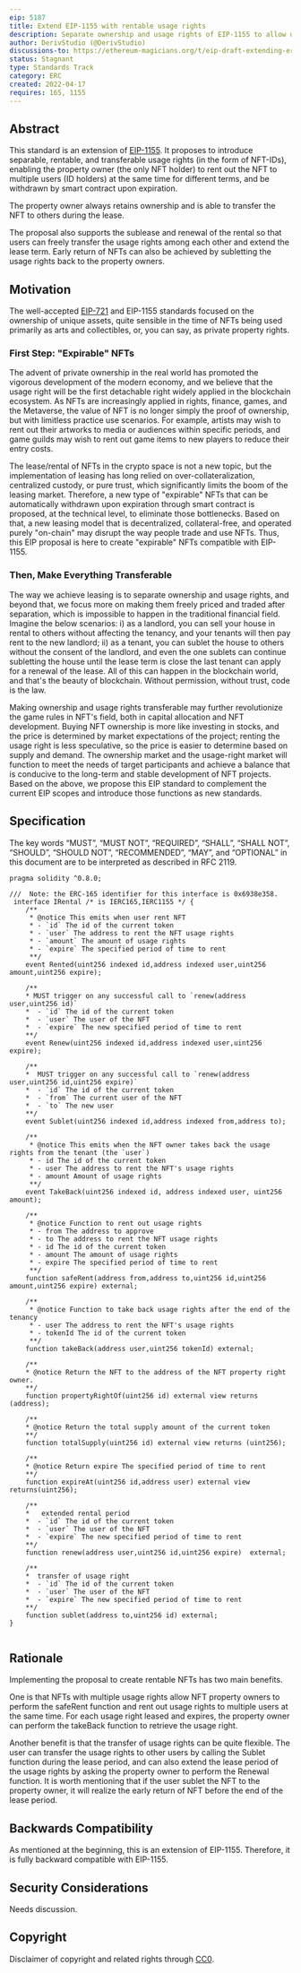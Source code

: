 ```yaml
---
eip: 5187
title: Extend EIP-1155 with rentable usage rights
description: Separate ownership and usage rights of EIP-1155 to allow users to use NFTs for an allotted time and return them to owners after expiration.
author: DerivStudio (@DerivStudio)
discussions-to: https://ethereum-magicians.org/t/eip-draft-extending-erc1155-with-rentable-usage-rights/9553/4
status: Stagnant
type: Standards Track
category: ERC
created: 2022-04-17
requires: 165, 1155
---
```


## Abstract

This standard is an extension of [EIP-1155](./erc-1155.md). It proposes to introduce separable, rentable, and transferable usage rights (in the form of NFT-IDs), enabling the property owner (the only NFT holder) to rent out the NFT to multiple users (ID holders) at the same time for different terms, and be withdrawn by smart contract upon expiration.

The property owner always retains ownership and is able to transfer the NFT to others during the lease.

The proposal also supports the sublease and renewal of the rental so that users can freely transfer the usage rights among each other and extend the lease term. Early return of NFTs can also be achieved by subletting the usage rights back to the property owners.

## Motivation

The well-accepted [EIP-721](./erc-721.md) and EIP-1155 standards focused on the ownership of unique assets, quite sensible in the time of NFTs being used primarily as arts and collectibles, or, you can say, as private property rights.
### First Step: "Expirable" NFTs
The advent of private ownership in the real world has promoted the vigorous development of the modern economy, and we believe that the usage right will be the first detachable right widely applied in the blockchain ecosystem. As NFTs are increasingly applied in rights, finance, games, and the Metaverse, the value of NFT is no longer simply the proof of ownership, but with limitless practice use scenarios. For example, artists may wish to rent out their artworks to media or audiences within specific periods, and game guilds may wish to rent out game items to new players to reduce their entry costs.

The lease/rental of NFTs in the crypto space is not a new topic, but the implementation of leasing has long relied on over-collateralization, centralized custody, or pure trust, which significantly limits the boom of the leasing market. Therefore, a new type of "expirable" NFTs that can be automatically withdrawn upon expiration through smart contract is proposed, at the technical level, to eliminate those bottlenecks. Based on that, a new leasing model that is decentralized, collateral-free, and operated purely "on-chain" may disrupt the way people trade and use NFTs. Thus, this EIP proposal is here to create "expirable" NFTs compatible with EIP-1155.
### Then, Make Everything Transferable
The way we achieve leasing is to separate ownership and usage rights, and beyond that, we focus more on making them freely priced and traded after separation, which is impossible to happen in the traditional financial field. Imagine the below scenarios: i) as a landlord, you can sell your house in rental to others without affecting the tenancy, and your tenants will then pay rent to the new landlord; ii) as a tenant, you can sublet the house to others without the consent of the landlord, and even the one sublets can continue subletting the house until the lease term is close the last tenant can apply for a renewal of the lease. All of this can happen in the blockchain world, and that's the beauty of blockchain. Without permission, without trust, code is the law.

Making ownership and usage rights transferable may further revolutionize the game rules in NFT's field, both in capital allocation and NFT development. Buying NFT ownership is more like investing in stocks, and the price is determined by market expectations of the project; renting the usage right is less speculative, so the price is easier to determine based on supply and demand. The ownership market and the usage-right market will function to meet the needs of target participants and achieve a balance that is conducive to the long-term and stable development of NFT projects.
Based on the above, we propose this EIP standard to complement the current EIP scopes and introduce those functions as new standards.


## Specification

The key words “MUST”, “MUST NOT”, “REQUIRED”, “SHALL”, “SHALL NOT”, “SHOULD”, “SHOULD NOT”, “RECOMMENDED”, “MAY”, and “OPTIONAL” in this document are to be interpreted as described in RFC 2119.

```solidity
pragma solidity ^0.8.0;

///  Note: the ERC-165 identifier for this interface is 0x6938e358.
 interface IRental /* is IERC165,IERC1155 */ {
    /**
     * @notice This emits when user rent NFT
     * - `id` The id of the current token
     * - `user` The address to rent the NFT usage rights
     * - `amount` The amount of usage rights
     * - `expire` The specified period of time to rent
     **/
    event Rented(uint256 indexed id,address indexed user,uint256 amount,uint256 expire);

    /**
    * MUST trigger on any successful call to `renew(address user,uint256 id)`
    *  - `id` The id of the current token
    *  - `user` The user of the NFT
    *  - `expire` The new specified period of time to rent
    **/
    event Renew(uint256 indexed id,address indexed user,uint256 expire);

    /**
    *  MUST trigger on any successful call to `renew(address user,uint256 id,uint256 expire)`
    *  - `id` The id of the current token
    *  - `from` The current user of the NFT
    *  - `to` The new user
    **/
    event Sublet(uint256 indexed id,address indexed from,address to);

    /**
     * @notice This emits when the NFT owner takes back the usage rights from the tenant (the `user`)
     * - id The id of the current token
     * - user The address to rent the NFT's usage rights
     * - amount Amount of usage rights
     **/
    event TakeBack(uint256 indexed id, address indexed user, uint256 amount);

    /**
     * @notice Function to rent out usage rights
     * - from The address to approve
     * - to The address to rent the NFT usage rights
     * - id The id of the current token
     * - amount The amount of usage rights
     * - expire The specified period of time to rent
     **/
    function safeRent(address from,address to,uint256 id,uint256 amount,uint256 expire) external;

    /**
     * @notice Function to take back usage rights after the end of the tenancy
     * - user The address to rent the NFT's usage rights
     * - tokenId The id of the current token
     **/
    function takeBack(address user,uint256 tokenId) external;

    /**
    * @notice Return the NFT to the address of the NFT property right owner.
    **/
    function propertyRightOf(uint256 id) external view returns (address);

    /**
    * @notice Return the total supply amount of the current token
    **/
    function totalSupply(uint256 id) external view returns (uint256);

    /**
    * @notice Return expire The specified period of time to rent
    **/
    function expireAt(uint256 id,address user) external view returns(uint256);

    /**
    *   extended rental period
    *  - `id` The id of the current token
    *  - `user` The user of the NFT
    *  - `expire` The new specified period of time to rent
    **/
    function renew(address user,uint256 id,uint256 expire)  external;

    /**
    *  transfer of usage right
    *  - `id` The id of the current token
    *  - `user` The user of the NFT
    *  - `expire` The new specified period of time to rent
    **/
    function sublet(address to,uint256 id) external;
}


```

## Rationale

Implementing the proposal to create rentable NFTs has two main benefits.

One is that NFTs with multiple usage rights allow NFT property owners to perform the safeRent function and rent out usage rights to multiple users at the same time. For each usage right leased and expires, the property owner can perform the takeBack function to retrieve the usage right.

Another benefit is that the transfer of usage rights can be quite flexible. The user can transfer the usage rights to other users by calling the Sublet function during the lease period, and can also extend the lease period of the usage rights by asking the property owner to perform the Renewal function. It is worth mentioning that if the user sublet the NFT to the property owner, it will realize the early return of NFT before the end of the lease period.

## Backwards Compatibility

As mentioned at the beginning, this is an extension of EIP-1155. Therefore, it is fully backward compatible with EIP-1155.

## Security Considerations

Needs discussion.

## Copyright

Disclaimer of copyright and related rights through [CC0](../LICENSE.md).
